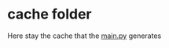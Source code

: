 # cache folder

Here stay the cache that the [main.py](https://github.com/wesley587/encrypting/blob/main/main.py) generates
